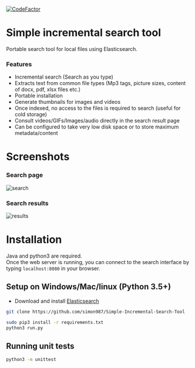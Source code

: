 [![CodeFactor](https://www.codefactor.io/repository/github/simon987/simple-incremental-search-tool/badge/master)](https://www.codefactor.io/repository/github/simon987/simple-incremental-search-tool/overview/master)

# Simple incremental search tool


Portable search tool for local files using Elasticsearch.

### Features
* Incremental search (Search as you type)
* Extracts text from common file types (Mp3 tags, picture sizes, content of docx, pdf, xlsx files etc.)
* Portable installation
* Generate thumbnails for images and videos
* Once indexed, no access to the files is required to search (useful for cold storage)
* Consult videos/GIFs/Images/audio directly in the search result page
* Can be configured to take very low disk space or to store maximum metadata/content

# Screenshots
### Search page
![search](https://user-images.githubusercontent.com/7120851/39211116-aa886db4-47d8-11e8-84a7-1b880ac7802b.png)
### Search results
![results](https://user-images.githubusercontent.com/7120851/39211532-edf617e4-47d9-11e8-9b14-825e46636576.png)


# Installation
Java and python3 are required.    
Once the web server is running, you can connect to the search interface by typing `localhost:8080` in your browser.

## Setup on Windows/Mac/linux (Python 3.5+)

* Download and install [Elasticsearch](https://www.elastic.co/downloads/elasticsearch)

```bash
git clone https://github.com/simon987/Simple-Incremental-Search-Tool

sudo pip3 install -r requirements.txt    
python3 run.py
```

## Running unit tests
```bash
python3 -m unittest
```
